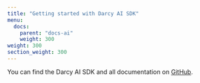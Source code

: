 ```yaml
---
title: "Getting started with Darcy AI SDK"
menu:
  docs:
    parent: "docs-ai"
    weight: 300
weight: 300
section_weight: 300
---
```



You can find the Darcy AI SDK and all documentation on [GitHub](https://github.com/darcyai/darcyai-sdk/).

